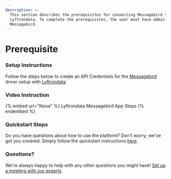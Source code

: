```yaml
---
description: >-
  This section describes the prerequisites for connecting Messagebird to
  Lyftrondata. To complete the prerequisites, the user must have admin access to
  Messagebird.
---
```


# Prerequisite

<mark style="color:blue;"></mark>

### Setup Instructions

Follow the steps below to create an API Credentials for the [Messagebird](None) driver setup with [Lyftrondata](https://www.lyftrondata.com)

### Video Instruction

{% embed url="None" %}
Lyftrondata Messagebird App Steps
{% endembed %}

### Quickstart Steps

Do you have questions about how to use the platform? Don't worry; we've got you covered. Simply follow the quickstart instructions [here](README.md).

### Questions? <a href="#questions" id="questions"></a>

We're always happy to help with any other questions you might have! [Set up a meeting with our experts](https://www.lyftrondata.com/book-a-meeting/).

